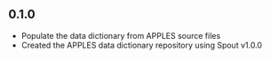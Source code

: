 ## 0.1.0

- Populate the data dictionary from APPLES source files
- Created the APPLES data dictionary repository using Spout v1.0.0

